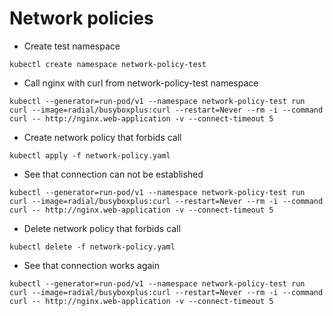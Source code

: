 # Network policies

* Create test namespace

```
kubectl create namespace network-policy-test
```

* Call nginx with curl from network-policy-test namespace

```
kubectl --generator=run-pod/v1 --namespace network-policy-test run curl --image=radial/busyboxplus:curl --restart=Never --rm -i --command curl -- http://nginx.web-application -v --connect-timeout 5
```

* Create network policy that forbids call

```
kubectl apply -f network-policy.yaml
```

* See that connection can not be established

```
kubectl --generator=run-pod/v1 --namespace network-policy-test run curl --image=radial/busyboxplus:curl --restart=Never --rm -i --command curl -- http://nginx.web-application -v --connect-timeout 5
```

* Delete network policy that forbids call

```
kubectl delete -f network-policy.yaml
```

* See that connection works again

```
kubectl --generator=run-pod/v1 --namespace network-policy-test run curl --image=radial/busyboxplus:curl --restart=Never --rm -i --command curl -- http://nginx.web-application -v --connect-timeout 5
```
